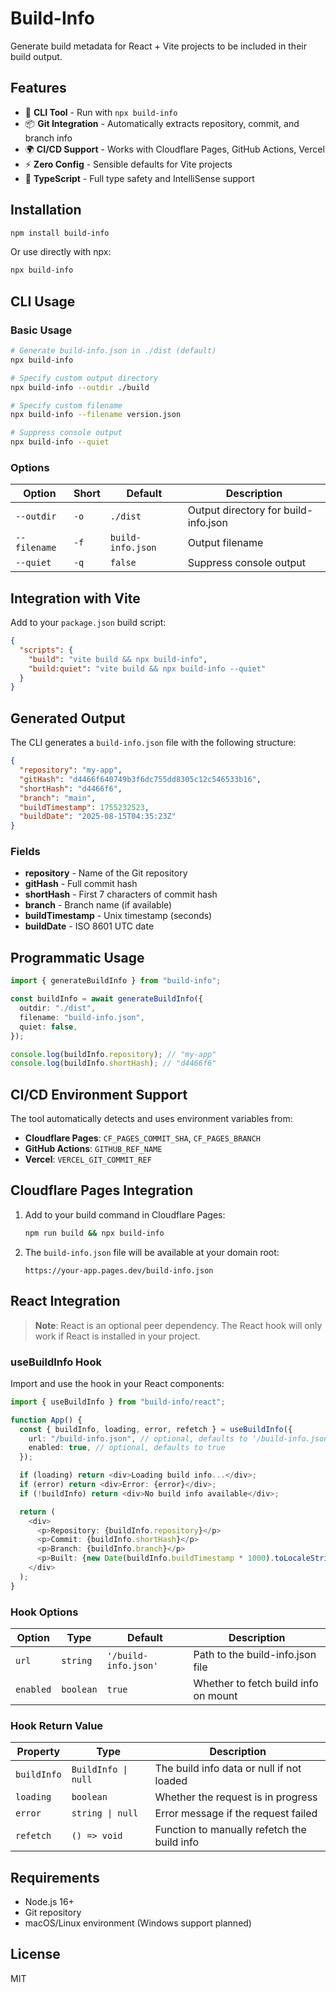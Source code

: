 # Build-Info

Generate build metadata for React + Vite projects to be included in their build output.

## Features

- 🚀 **CLI Tool** - Run with `npx build-info`
- 📦 **Git Integration** - Automatically extracts repository, commit, and branch info
- 🌍 **CI/CD Support** - Works with Cloudflare Pages, GitHub Actions, Vercel
- ⚡ **Zero Config** - Sensible defaults for Vite projects
- 🎯 **TypeScript** - Full type safety and IntelliSense support

## Installation

```bash
npm install build-info
```

Or use directly with npx:

```bash
npx build-info
```

## CLI Usage

### Basic Usage

```bash
# Generate build-info.json in ./dist (default)
npx build-info

# Specify custom output directory
npx build-info --outdir ./build

# Specify custom filename
npx build-info --filename version.json

# Suppress console output
npx build-info --quiet
```

### Options

| Option       | Short | Default           | Description                          |
| ------------ | ----- | ----------------- | ------------------------------------ |
| `--outdir`   | `-o`  | `./dist`          | Output directory for build-info.json |
| `--filename` | `-f`  | `build-info.json` | Output filename                      |
| `--quiet`    | `-q`  | `false`           | Suppress console output              |

## Integration with Vite

Add to your `package.json` build script:

```json
{
  "scripts": {
    "build": "vite build && npx build-info",
    "build:quiet": "vite build && npx build-info --quiet"
  }
}
```

## Generated Output

The CLI generates a `build-info.json` file with the following structure:

```json
{
  "repository": "my-app",
  "gitHash": "d4466f640749b3f6dc755dd8305c12c546533b16",
  "shortHash": "d4466f6",
  "branch": "main",
  "buildTimestamp": 1755232523,
  "buildDate": "2025-08-15T04:35:23Z"
}
```

### Fields

- **repository** - Name of the Git repository
- **gitHash** - Full commit hash
- **shortHash** - First 7 characters of commit hash
- **branch** - Branch name (if available)
- **buildTimestamp** - Unix timestamp (seconds)
- **buildDate** - ISO 8601 UTC date

## Programmatic Usage

```typescript
import { generateBuildInfo } from "build-info";

const buildInfo = await generateBuildInfo({
  outdir: "./dist",
  filename: "build-info.json",
  quiet: false,
});

console.log(buildInfo.repository); // "my-app"
console.log(buildInfo.shortHash); // "d4466f6"
```

## CI/CD Environment Support

The tool automatically detects and uses environment variables from:

- **Cloudflare Pages**: `CF_PAGES_COMMIT_SHA`, `CF_PAGES_BRANCH`
- **GitHub Actions**: `GITHUB_REF_NAME`
- **Vercel**: `VERCEL_GIT_COMMIT_REF`

## Cloudflare Pages Integration

1. Add to your build command in Cloudflare Pages:

   ```bash
   npm run build && npx build-info
   ```

2. The `build-info.json` file will be available at your domain root:
   ```
   https://your-app.pages.dev/build-info.json
   ```

## React Integration

> **Note**: React is an optional peer dependency. The React hook will only work if React is installed in your project.

### useBuildInfo Hook

Import and use the hook in your React components:

```typescript
import { useBuildInfo } from "build-info/react";

function App() {
  const { buildInfo, loading, error, refetch } = useBuildInfo({
    url: "/build-info.json", // optional, defaults to '/build-info.json'
    enabled: true, // optional, defaults to true
  });

  if (loading) return <div>Loading build info...</div>;
  if (error) return <div>Error: {error}</div>;
  if (!buildInfo) return <div>No build info available</div>;

  return (
    <div>
      <p>Repository: {buildInfo.repository}</p>
      <p>Commit: {buildInfo.shortHash}</p>
      <p>Branch: {buildInfo.branch}</p>
      <p>Built: {new Date(buildInfo.buildTimestamp * 1000).toLocaleString()}</p>
    </div>
  );
}
```

### Hook Options

| Option    | Type      | Default              | Description                          |
| --------- | --------- | -------------------- | ------------------------------------ |
| `url`     | `string`  | `'/build-info.json'` | Path to the build-info.json file     |
| `enabled` | `boolean` | `true`               | Whether to fetch build info on mount |

### Hook Return Value

| Property    | Type                | Description                                 |
| ----------- | ------------------- | ------------------------------------------- |
| `buildInfo` | `BuildInfo \| null` | The build info data or null if not loaded   |
| `loading`   | `boolean`           | Whether the request is in progress          |
| `error`     | `string \| null`    | Error message if the request failed         |
| `refetch`   | `() => void`        | Function to manually refetch the build info |

## Requirements

- Node.js 16+
- Git repository
- macOS/Linux environment (Windows support planned)

## License

MIT
